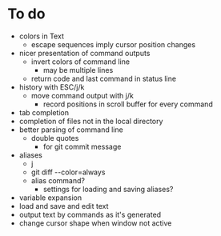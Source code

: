 To do
=====
- colors in Text
  - escape sequences imply cursor position changes
- nicer presentation of command outputs
  - invert colors of command line
    - may be multiple lines
  - return code and last command in status line
- history with ESC/j/k
  - move command output with j/k
    - record positions in scroll buffer for every command
- tab completion
- completion of files not in the local directory
- better parsing of command line
  - double quotes
    - for git commit message
- aliases
  - j
  - git diff --color=always
  - alias command?
    - settings for loading and saving aliases?
- variable expansion
- load and save and edit text
- output text by commands as it's generated
- change cursor shape when window not active
